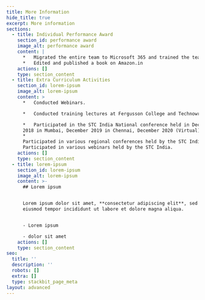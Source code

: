 ```yaml
---
title: More Information
hide_title: true
excerpt: More information
sections:
  - title: Individual Performance Award
    section_id: performance award
    image_alt: performance award
    content: |
      *   Migrated the entire team to Microsoft 365 and trained the team.
      *   Edited and published a book on Amazon.in
    actions: []
    type: section_content
  - title: Extra Curriculum Activities
    section_id: lorem-ipsum
    image_alt: lorem-ipsum
    content: >
      *   Conducted Webinars.

      *   Conducted training lectures at Fergusson College and Technowrites.

      *   Participated in the STC India National conference held in December
      2018 in Mumbai, December 2019 in Chennai, December 2020 (Virtual).
      * 
      Participated in various regional conferences held by the STC India. \* 
      Participated in various webinars held by the STC India.
    actions: []
    type: section_content
  - title: lorem-ipsum
    section_id: lorem-ipsum
    image_alt: lorem-ipsum
    content: >-
      ## Lorem ipsum


      Lorem ipsum dolor sit amet, **consectetur adipiscing elit**, sed do
      eiusmod tempor incididunt ut labore et dolore magna aliqua.


      - Lorem ipsum

      - dolor sit amet
    actions: []
    type: section_content
seo:
  title: ''
  description: ''
  robots: []
  extra: []
  type: stackbit_page_meta
layout: advanced
---
```

